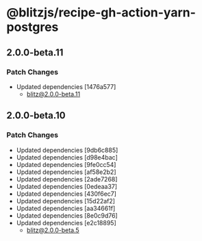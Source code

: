 # @blitzjs/recipe-gh-action-yarn-postgres

## 2.0.0-beta.11

### Patch Changes

- Updated dependencies [1476a577]
  - blitz@2.0.0-beta.11

## 2.0.0-beta.10

### Patch Changes

- Updated dependencies [9db6c885]
- Updated dependencies [d98e4bac]
- Updated dependencies [9fe0cc54]
- Updated dependencies [af58e2b2]
- Updated dependencies [2ade7268]
- Updated dependencies [0edeaa37]
- Updated dependencies [430f6ec7]
- Updated dependencies [15d22af2]
- Updated dependencies [aa34661f]
- Updated dependencies [8e0c9d76]
- Updated dependencies [e2c18895]
  - blitz@2.0.0-beta.5
